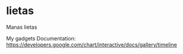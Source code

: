# lietas
Manas lietas

My gadgets
Documentation:
https://developers.google.com/chart/interactive/docs/gallery/timeline
